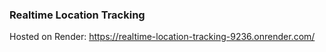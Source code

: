 ### Realtime Location Tracking

Hosted on Render: https://realtime-location-tracking-9236.onrender.com/
